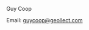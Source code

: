 Guy Coop 

Email: guycoop@geollect.com


<!---
guycoop-geollect/guycoop-geollect is a ✨ special ✨ repository because its `README.md` (this file) appears on your GitHub profile.
You can click the Preview link to take a look at your changes.
--->
